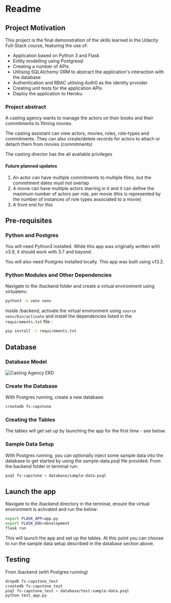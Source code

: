 # Readme

## Project Motivation
This project is the final demonstration of the skills learned in the Udacity Full-Stack course, featuring the use of:

* Application based on Python 3 and Flask
* Entity modelling using Postgresql
* Creating a number of APIs
* Utilising SQLAlchemy ORM to abstract the application's interaction with the database
* Authentication and RBAC utilising Auth0 as the identity prvoider
* Creating unit tests for the application APIs
* Deploy the application to Heroku

### Project abstract
A casting agency wants to manage the actors on their books and their commitments to filming movies.

The casting assistant can view actors, movies, roles, role-types and commitments. They can also create/delete records for actors to attach or detach them from movies (commitments)

The casting director has the all available privileges

#### Future planned updates
1. An actor can have multiple commitments to multiple films, but the commitment dates must not overlap
2. A movie can have multiple actors starring in it and it can define the maximum number of actors per role, per movie (this is represented by the number of instances of role types associated to a movie)
3. A front end for this

## Pre-requisites
### Python and Postgres
You will need Python3 installed. While this app was originally written with v3.9, it should work with 3.7 and beyond.

You will also need Postgres installed locally. This app was built using v13.2.

### Python Modules and Other Dependencies
Navigate to the /backend folder and create a virtual environment using virtualenv:

```bash
python3 -m venv venv
```

Inside /backend, activate the virtual environment using ```source venv/bin/activate``` and install the dependencies listed in the ```requirements.txt``` file :

```bash
pip install -r requirements.txt
```

## Database
### Database Model
![Casting Agency ERD](https://lucid.app/publicSegments/view/7a26424c-f3d3-4d5c-bd7b-c6a80e2d3521/image.jpeg)

### Create the Database
With Postgres running, create a new database:
```bash
createdb fs-capstone
```

### Creating the Tables
The tables will get set up by launching the app for the first time - see below.

### Sample Data Setup
With Postgres running, you can optionally inject some sample data into the database to get started by using the sample-data.psql file provided. From the backend folder in terminal run:
```bash
psql fs-capstone < database/sample-data.psql
```

## Launch the app

Navigate to the /backend directory in the terminal, ensure the virtual environment is activated and run the below:

```bash
export FLASK_APP=app.py
export FLASK_ENV=development
flask run
```

This will launch the app and set up the tables. At this point you can choose to run the sample data setup described in the database section above.

## Testing
From /backend (with Postgres running)

```bash
dropdb fs-capstone_test
createdb fs-capstone_test
psql fs-capstone_test < database/test-sample-data.psql
python test_app.py
```